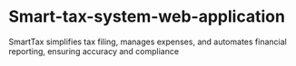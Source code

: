 # Smart-tax-system-web-application
SmartTax simplifies tax filing, manages expenses, and automates financial reporting, ensuring accuracy and compliance
